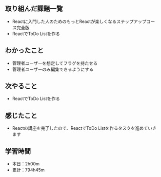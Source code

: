 ## 取り組んだ課題一覧
- Reactに入門した人のためのもっとReactが楽しくなるステップアップコース完全版
- ReactでToDo Listを作る
## わかったこと
- 管理者ユーザーを想定してフラグを持たせる
- 管理者ユーザーのみ編集できるようにする
## 次やること
- ReactでToDo Listを作る
## 感じたこと
- Reactの講座を完了したので、ReactでToDo Listを作るタスクを進めていきます
## 学習時間
- 本日：2h00m
- 累計：794h45m
